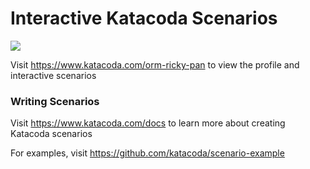# Interactive Katacoda Scenarios

[![](http://shields.katacoda.com/katacoda/orm-ricky-pan/count.svg)](https://www.katacoda.com/orm-ricky-pan "Get your profile on Katacoda.com")

Visit https://www.katacoda.com/orm-ricky-pan to view the profile and interactive scenarios

### Writing Scenarios
Visit https://www.katacoda.com/docs to learn more about creating Katacoda scenarios

For examples, visit https://github.com/katacoda/scenario-example
